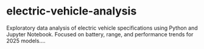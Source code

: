 # electric-vehicle-analysis
Exploratory data analysis of electric vehicle specifications using Python and Jupyter Notebook. Focused on battery, range, and performance trends for 2025 models....
